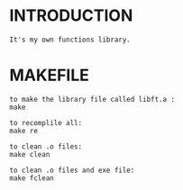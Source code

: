 # INTRODUCTION
```
It's my own functions library.
```

# MAKEFILE
```
to make the library file called libft.a :
make

to recomplile all:
make re

to clean .o files:
make clean

to clean .o files and exe file:
make fclean
```
